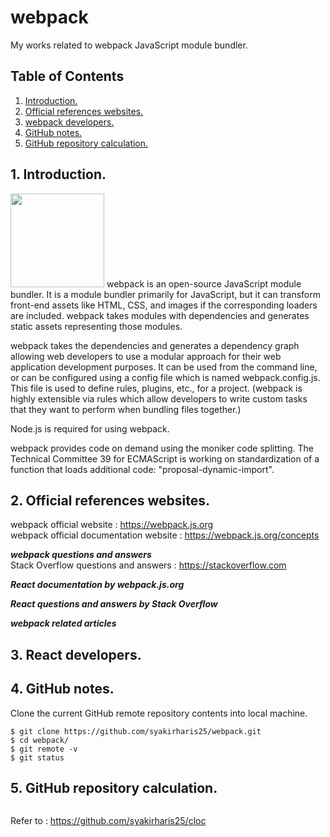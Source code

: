 # webpack
My works related to webpack JavaScript module bundler.

## Table of Contents
1. [Introduction.](#introduction)
2. [Official references websites.](#references)
3. [webpack developers.](#developers)
4. [GitHub notes.](#github)
5. [GitHub repository calculation.](#calculation)

<a name="introduction"></a>
## 1. Introduction.
<img src="webpack.jpg" height="150"> 
webpack is an open-source JavaScript module bundler. It is a module bundler primarily for JavaScript, but it can transform front-end assets like HTML, CSS, and images if the corresponding loaders are included. webpack takes modules with dependencies and generates static assets representing those modules.

webpack takes the dependencies and generates a dependency graph allowing web developers to use a modular approach for their web application development purposes. It can be used from the command line, or can be configured using a config file which is named webpack.config.js. This file is used to define rules, plugins, etc., for a project. (webpack is highly extensible via rules which allow developers to write custom tasks that they want to perform when bundling files together.)

Node.js is required for using webpack.

webpack provides code on demand using the moniker code splitting. The Technical Committee 39 for ECMAScript is working on standardization of a function that loads additional code: "proposal-dynamic-import".

<a name="references"></a>
## 2. Official references websites. 
webpack official website : https://webpack.js.org <br />
webpack official documentation website : https://webpack.js.org/concepts <br />

**_webpack questions and answers_** <br />
Stack Overflow questions and answers : https://stackoverflow.com <br />

**_React documentation by webpack.js.org_** <br />

**_React questions and answers by Stack Overflow_** <br />

**_webpack related articles_** <br />

<a name="developers"></a>
## 3. React developers.
 
<a name="github"></a>
## 4. GitHub notes.
Clone the current GitHub remote repository contents into local machine.
```
$ git clone https://github.com/syakirharis25/webpack.git
$ cd webpack/
$ git remote -v
$ git status
```

<a name="calculation"></a>
## 5. GitHub repository calculation.
```
```
Refer to : https://github.com/syakirharis25/cloc
